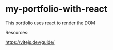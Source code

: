 # my-portfolio-with-react
This portfolio uses react to render the DOM

Resources:

https://vitejs.dev/guide/
